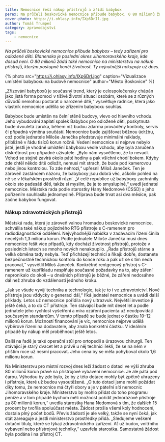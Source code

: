 ```yaml
---
title: Nemocnice řeší nákup přístrojů a zřídí babybox
perex: Na průčelí boskovické nemocnice přibude babybox. O 80 milionů žádá nemocnice na ministerstvu na nákup přístrojů, kterým postupně končí životnost.
cover-photo: https://i.ohlasy.info/IXp6DrIl.jpg
author: Tomáš Trumpeš
category: zpravodajství
tags:
    - nemocnice
---
```


*Na průčelí boskovické nemocnice přibude babybox – tedy zařízení pro odložené děti. Blanensko je poslední okres Jihomoravského kraje, kde dosud není. O 80 milionů žádá také nemocnice na ministerstvu na nákup přístrojů, kterým postupně končí životnost. Ty nejnutnější nakupuje už dnes.*

{% photo src="https://i.ohlasy.info/IXp6DrI.jpg" caption="Vizualizace umístění babyboxu na budově nemocnice" author="Město Boskovice" %}

„Zřizování babyboxů je současný trend, který je celospolečensky chápán jako jistá forma pomoci v tíživé životní situaci osobám, které se z různých důvodů nemohou postarat o narozené dítě,“ vysvětluje radnice, která jako vlastník nemocnice udělila se zřízením babyboxu souhlas. 

Babybox bude umístěn na čelní stěně budovy, vlevo od hlavního vchodu. Jeho vybudování zaplatí spolek Babybox pro odložené děti, poskytnuta bude dvouletá záruka, během níž budou zdarma prováděny kontroly, servis či případná výměna součástí. Nemocnice bude zajišťovat běžnou údržbu, což podle jednatele Miloše Janečka představuje minimální náklady, přibližně v řádu tisíců korun ročně. Vedení nemocnice si nejprve nebylo jisté, jestli je vhodné umístění babyboxu vedle vchodu, aby byla zaručena diskrétnost pro případné uživatele. „Bylo nám vysvětleno, že to nevadí. Vchod se stejně zavírá okolo páté hodiny a pak všichni chodí bokem. Kdyby zde chtěl někdo dítě odložit, nemusí mít strach, že bude pod kamerovou nebo jinou kontrolou. To zde nehrozí,“ upřesnil Miloš Janeček. Ten je zároveň zastáncem názoru, že babyboxy jsou dobrá věc, ačkoliv pohled na ně se v lékařském prostředí různí. „V celé republice už babyboxy zachránily okolo sto padesáti dětí, takže si myslím, že je to smysluplné,“ uvedl jednatel nemocnice. Městská rada podle starostky Hany Nedomové (ČSSD) s jeho pořízením souhlasila jednomyslně. Příprava bude trvat asi dva měsíce, pak začne babybox fungovat.

### Nákup zdravotnických přístrojů

Městská rada, která je zároveň valnou hromadou boskovické nemocnice, schválila také nákup pojízdného RTG přístroje s C-ramenem pro radiodiagnostické oddělení. Nejvýhodnější nabídka v zadávacím řízení činila necelých 1,3 milionu korun. Podle jednatele Miloše Janečka musí dnes nemocnice řešit více případů, kdy dochází životnost přístrojů, protože v posledních letech se mnoho nových nenakoupilo. „Řada přístrojů stárne a velká obměna tady nebyla. Teď přicházejí technici a říkají: dobře, dostanete bezpečnostně technickou kontrolu do konce roku a pak už se s tím nedá pracovat,“ vysvětlil Miloš Janeček. Konkrétně rentgenový přístroj s C-ramenem už kupříkladu nesplňuje současné požadavky na to, aby záření nepronikalo do okolí – u dnešních přístrojů je běžné, že záření nedosáhne dál než zhruba do vzdálenosti jednoho kroku.

„Jak se všude vyvíjí technika a technologie, tak je to i ve zdravotnictví. Nové přístroje jsou vždycky o generaci dál,“ říká jednatel nemocnice a uvádí další příklady. Letos už nemocnice pořídila nový ultrazvuk. Největší investice ji ještě čeká, a to do CT přístroje. Ten stávající bude mít deset let a podle jednatele jeho rychlost vyšetření a míra ozáření pacienta už neodpovídají současným standardům. V tomto případě se bude jednat o částku 10–12 milionů korun. Možností financování je víc, nemocnice nejprve udělá výběrové řízení na dodavatele, aby znala konkrétní částku. V ideálním případě by nákup měl proběhnout ještě letos. 

Další na řadě je také operační stůl pro ortopedii a úrazovou chirurgii. Ten stávající je starý dvacet let a právě u něj technici řekli, že se na něm v příštím roce už nesmí pracovat. Jeho cena by se měla pohyboval okolo 1,6 milionu korun.

Na Ministerstvu pro místní rozvoj dnes leží žádost o dotaci ve výši zhruba 80 milionů korun právě na přístrojové vybavení nemocnice. Je ale pátá pod čarou. Výhodou by zde bylo, že by z této dotace mohly být zpětně uhrazeny i přístroje, které už budou vysoutěžené. „O tuto dotaci jsme mohli požádat díky tomu, že nemocnice má čtyři obory a je v páteřní síti nemocnic Jihomoravského kraje. Ministerstvo by mohlo přidat do toho programu peníze a v tom případě bychom měli možnost pořídit jednorázově přístroje za 80 milionů korun,“ uvedla starostka Hana Nedomová s tím, že dalších 15 procent by tvořila spoluúčast města. Žádost prošla všemi koly hodnocení, dostala plný počet bodů. Převis žádostí je ale velký, takže se nyní čeká, jak stát zareaguje a jestli ministerstvo prostředky přidá. „Sledujeme veškeré dotační tituly, které se týkají zdravotnického zařízení. Ať už budov, vnitřního vybavení nebo přístrojové techniky,“ uzavřela starostka. Samostatná žádost byla podána i na přístroj CT.
